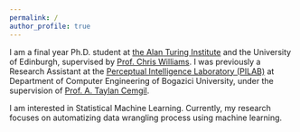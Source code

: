 ```yaml
---
permalink: /
author_profile: true
---
```


I am a final year Ph.D. student at [the Alan Turing Institute](https://www.turing.ac.uk) and the University of Edinburgh, supervised by [Prof. Chris Williams](http://homepages.inf.ed.ac.uk/ckiw/). I was previously a Research Assistant at the [Perceptual Intelligence Laboratory (PILAB)](http://www.cmpe.boun.edu.tr/pilab/doku.php) at Department of Computer Engineering of Bogazici University, under the supervision of [Prof. A. Taylan Cemgil](http://www.cmpe.boun.edu.tr/~cemgil/).

I am interested in Statistical Machine Learning. Currently, my research focuses on automatizing data wrangling process using machine learning.
